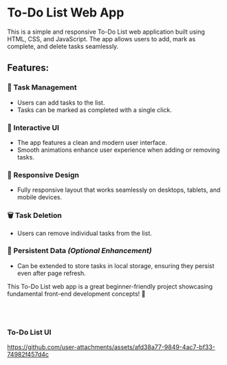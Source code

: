 # To-Do List Web App

This is a simple and responsive To-Do List web application built using HTML, CSS, and JavaScript. The app allows users to add, mark as complete, and delete tasks seamlessly.

## Features:

### 📝 Task Management
- Users can add tasks to the list.
- Tasks can be marked as completed with a single click.

### 🚀 Interactive UI
- The app features a clean and modern user interface.
- Smooth animations enhance user experience when adding or removing tasks.

### 📱 Responsive Design
- Fully responsive layout that works seamlessly on desktops, tablets, and mobile devices.

### 🗑️ Task Deletion
- Users can remove individual tasks from the list.

### 🔄 Persistent Data *(Optional Enhancement)*
- Can be extended to store tasks in local storage, ensuring they persist even after page refresh.

This To-Do List web app is a great beginner-friendly project showcasing fundamental front-end development concepts! 🚀

<br><br>
### To-Do List UI
https://github.com/user-attachments/assets/afd38a77-9849-4ac7-bf33-74982f457d4c


